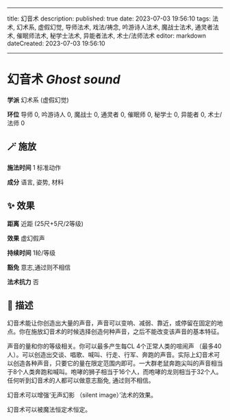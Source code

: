 
---
title: 幻音术
description: 
published: true
date: 2023-07-03 19:56:10
tags: 法术, 幻术系, 虚假幻觉, 导师法术, 戏法/祷念, 吟游诗人法术, 魔战士法术, 通灵者法术, 催眠师法术, 秘学士法术, 异能者法术, 术士/法师法术
editor: markdown
dateCreated: 2023-07-03 19:56:10

---

# **幻音术** *Ghost sound*

**学派** 幻术系 (虚假幻觉) 

**环位** 导师 0, 吟游诗人 0, 魔战士 0, 通灵者 0, 催眠师 0, 秘学士 0, 异能者 0, 术士/法师 0

## 🪄 施放

**施法时间** 1 标准动作

**成分** 语言, 姿势, 材料

## ✨ 效果  

**距离** 近距 (25尺+5尺/2等级) 

**效果** 虚幻假声 

**持续时间** 1轮/等级 

**豁免** 意志,通过则不相信

**法术抗力** 否

## 📖 描述

幻音术能让你创造出大量的声音，声音可以变响、减弱、靠近，或停留在固定的地点。你在施放幻音术的时候选择创造何种声音，之后不能改变该声音的基本特征。

声音的量和你的等级相关。你可以最多产生每CL 4个正常人类的喧闹声 （最多40人）。可以创造出交谈、唱歌、喊叫、行走、行军、奔跑的声音。实际上幻音术可以创造各种声音，只要它的量在限定范围内即可。一大群老鼠奔跑尖叫的声音相当于8个人类奔跑和喊叫。咆哮的狮子相当于16个人，而咆哮的龙则相当于32个人。任何听到幻音术的人都可以做意志豁免, 通过则不相信。

幻音术可以增强‘无声幻影 （silent image）’法术的效果。

幻音术可以被魔法恒定术恒定。
    